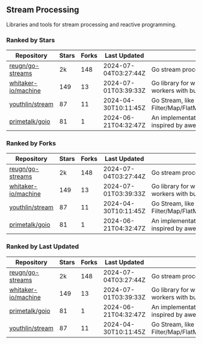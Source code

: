 ## Stream Processing

Libraries and tools for stream processing and reactive programming.

### Ranked by Stars

| Repository | Stars | Forks | Last Updated | Description | 
|------------|-------|-------|--------------|-------------|
| [reugn/go-streams](https://github.com/reugn/go-streams) | 2k | 148 | 2024-07-04T03:27:44Z |  Go stream processing library. |
| [whitaker-io/machine](https://github.com/whitaker-io/machine) | 149 | 13 | 2024-07-01T03:39:33Z |  Go library for writing and generating stream workers with built in metrics and traceability. |
| [youthlin/stream](https://github.com/youthlin/stream) | 87 | 11 | 2024-04-30T10:11:45Z |  Go Stream, like Java 8 Stream: Filter/Map/FlatMap/Peek/Sorted/ForEach/Reduce... |
| [primetalk/goio](https://github.com/primetalk/goio) | 81 | 1 | 2024-06-21T04:32:47Z |  An implementation of IO, Stream, Fiber for Golang, inspired by awesome Scala libraries cats and fs2. |

### Ranked by Forks

| Repository | Stars | Forks | Last Updated | Description | 
|------------|-------|-------|--------------|-------------|
| [reugn/go-streams](https://github.com/reugn/go-streams) | 2k | 148 | 2024-07-04T03:27:44Z |  Go stream processing library. |
| [whitaker-io/machine](https://github.com/whitaker-io/machine) | 149 | 13 | 2024-07-01T03:39:33Z |  Go library for writing and generating stream workers with built in metrics and traceability. |
| [youthlin/stream](https://github.com/youthlin/stream) | 87 | 11 | 2024-04-30T10:11:45Z |  Go Stream, like Java 8 Stream: Filter/Map/FlatMap/Peek/Sorted/ForEach/Reduce... |
| [primetalk/goio](https://github.com/primetalk/goio) | 81 | 1 | 2024-06-21T04:32:47Z |  An implementation of IO, Stream, Fiber for Golang, inspired by awesome Scala libraries cats and fs2. |

### Ranked by Last Updated

| Repository | Stars | Forks | Last Updated | Description | 
|------------|-------|-------|--------------|-------------|
| [reugn/go-streams](https://github.com/reugn/go-streams) | 2k | 148 | 2024-07-04T03:27:44Z |  Go stream processing library. |
| [whitaker-io/machine](https://github.com/whitaker-io/machine) | 149 | 13 | 2024-07-01T03:39:33Z |  Go library for writing and generating stream workers with built in metrics and traceability. |
| [primetalk/goio](https://github.com/primetalk/goio) | 81 | 1 | 2024-06-21T04:32:47Z |  An implementation of IO, Stream, Fiber for Golang, inspired by awesome Scala libraries cats and fs2. |
| [youthlin/stream](https://github.com/youthlin/stream) | 87 | 11 | 2024-04-30T10:11:45Z |  Go Stream, like Java 8 Stream: Filter/Map/FlatMap/Peek/Sorted/ForEach/Reduce... |

